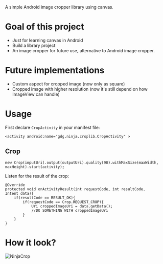 A simple Android image cropper library using canvas.

Goal of this project
====================
- Just for learning canvas in Android
- Build a library project
- An image cropper for future use, alternative to Android image cropper.

Future implementations
====================
- Custom aspect for cropped image (now only as square)
- Cropped image with higher resolution (now it's still depend on how ImageView can handle)

Usage
=====================

First declare ```CropActivity``` in your manifest file:

```
<activity android:name="gdg.ninja.croplib.CropActivity" >
```

Crop
------------
```
new Crop(inputUri).output(outputUri).quality(90).withMaxSize(maxWidth, maxHeight).start(activity);
```

Listen for the result of the crop:
```
@Override
protected void onActivityResult(int requestCode, int resultCode, Intent data){
	if(resultCode == RESULT_OK){
		if(requestCode == Crop.REQUEST_CROP){
			Uri croppedImageUri = data.getData();
			//DO SOMETHING WITH croppedImageUri
		}
	}
}
```

How it look?
==============
![NinjaCrop](https://raw.githubusercontent.com/longtober/NinjaCrop/master/screenshot.png)
